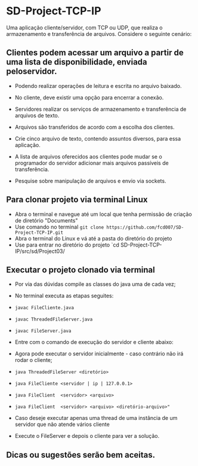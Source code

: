 # SD-Project-TCP-IP
Uma aplicação cliente/servidor, com TCP ou UDP, que realiza o armazenamento e transferência de arquivos. Considere o seguinte cenário:

## Clientes podem acessar um arquivo a partir de uma lista de disponibilidade, enviada peloservidor.
* Podendo realizar operações de leitura e escrita no arquivo baixado.
* No cliente, deve existir uma opção para encerrar a conexão.
* Servidores realizar os serviços de armazenamento e transferência de arquivos de texto.

* Arquivos são transferidos de acordo com a escolha dos clientes.
* Crie cinco arquivo de texto, contendo assuntos diversos, para essa aplicação.
* A lista de arquivos oferecidos aos clientes pode mudar se o programador do servidor
adicionar mais arquivos passíveis de transferência.
* Pesquise sobre manipulação de arquivos e envio via sockets.

## Para clonar projeto via terminal Linux
* Abra o terminal e navegue até um local que tenha permissão de criação de diretório "Documents"
* Use comando no terminal `git clone https://github.com/fcd007/SD-Project-TCP-IP.git`
* Abra o terminal do Linux e vá até a pasta do diretório do projeto
* Use para entrar no diretório do projeto `cd SD-Project-TCP-IP/src/sd/Project03/

## Executar o projeto clonado via terminal
* Por via das dúvidas compile as classes do java uma de cada vez;
* No terminal executa as etapas seguites:
* `javac FileCliente.java`
* `javac ThreadedFileServer.java`
* `javac FileServer.java`

* Entre com o comando de execução do servidor e cliente abaixo:
* Agora pode executar o servidor inicialmente - caso contrário não irá rodar o cliente;
* `java ThreadedFileServer <diretório> ` 
* `java FileCliente <servidor | ip | 127.0.0.1>`
* `java FileClient  <servidor> <arquivo>`
* `java FileClient  <servidor> <arquivo> <diretório-arquivo>"`

* Caso deseje executar apenas uma thread de uma instância de um servidor que não atende vários cliente
* Execute o FileServer e depois o cliente para ver a solução.

## Dicas ou sugestões serão bem aceitas.
